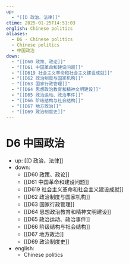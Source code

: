 ```yaml
---
up:
  - "[[D 政治、法律]]"
ctime: 2025-01-25T14:51:03
english: Chinese politics
aliases:
  - D6 - Chinese politics
  - Chinese politics
  - 中国政治
down:
  - "[[D60 政策、政论]]"
  - "[[D61 中国革命和建设问题]]"
  - "[[D619 社会主义革命和社会主义建设成就]]"
  - "[[D62 政治制度与国家机构]]"
  - "[[D63 国家行政管理]]"
  - "[[D64 思想政治教育和精神文明建设]]"
  - "[[D65 政治运动、政治事件]]"
  - "[[D66 阶级结构与社会结构]]"
  - "[[D67 地方政治]]"
  - "[[D69 政治制度史]]"
---
```


# D6 中国政治

- up: [[D 政治、法律]]
- down:
	- [[D60 政策、政论]]
	- [[D61 中国革命和建设问题]]
	- [[D619 社会主义革命和社会主义建设成就]]
	- [[D62 政治制度与国家机构]]
	- [[D63 国家行政管理]]
	- [[D64 思想政治教育和精神文明建设]]
	- [[D65 政治运动、政治事件]]
	- [[D66 阶级结构与社会结构]]
	- [[D67 地方政治]]
	- [[D69 政治制度史]]
- english:
	- Chinese politics
